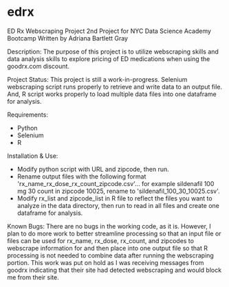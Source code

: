 # edrx
ED Rx Webscraping Project
2nd Project for NYC Data Science Academy Bootcamp
Written by Adriana Bartlett Gray

Description:
The purpose of this project is to utilize webscraping skills and data analysis skills to explore pricing of ED medications when using the goodrx.com discount.

Project Status:
This project is still a work-in-progress.  Selenium webscraping script runs properly to retrieve and write data to an output file.  And, R script works properly to load multiple data files into one dataframe for analysis. 

Requirements:
* Python
* Selenium
* R

Installation & Use:
* Modify python script with URL and zipcode, then run.
* Rename output files with the following format 'rx_name_rx_dose_rx_count_zipcode.csv'... for example sildenafil 100 mg 30 count in zipcode 10025, rename to 'sildenafil_100_30_10025.csv'.
* Modify rx_list and zipcode_list in R file to reflect the files you want to analyze in the data directory, then run to read in all files and create one dataframe for analysis.

Known Bugs:
There are no bugs in the working code, as it is.  However, I plan to do more work to better streamline processing so that an input file or files can be used for rx_name, rx_dose, rx_count, and zipcodes to webscrape information for and then place into one output file so that R processing is not needed to combine data after running the webscraping portion.  This work was put on hold as I was receiving messages from goodrx indicating that their site had detected webscraping and would block me from their site.

